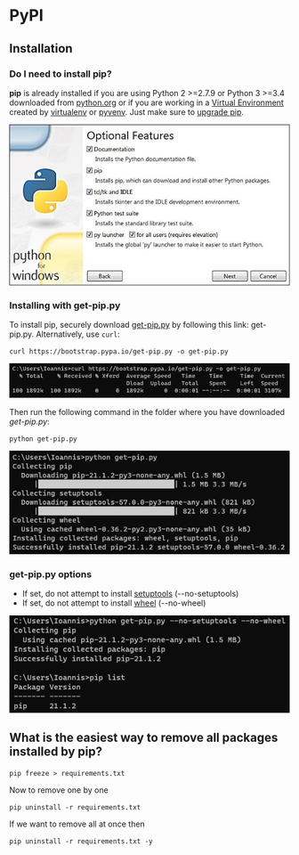 # PyPI

## Installation

### Do I need to install pip?

**pip** is already installed if you are using Python 2 >=2.7.9 or Python 3 >=3.4 downloaded from [python.org](https://www.python.org/) or if you are working in a [Virtual Environment](https://packaging.python.org/tutorials/installing-packages/#creating-and-using-virtual-environments) created by [virtualenv](https://packaging.python.org/key_projects/#virtualenv) or [pyvenv](https://packaging.python.org/key_projects/#venv). Just make sure to [upgrade pip](https://pip.pypa.io/en/stable/installing/#upgrading-pip).

![Python Installation](images/python-installation.jpg)

### Installing with get-pip.py

To install pip, securely download [get-pip.py](https://bootstrap.pypa.io/get-pip.py) by following this link: get-pip.py. Alternatively, use `curl`:

```none
curl https://bootstrap.pypa.io/get-pip.py -o get-pip.py
```

![Curl](images/curl.jpg)

Then run the following command in the folder where you have downloaded *get-pip.py*:

```none
python get-pip.py
```

![get-pip](images/get-pip.jpg)

### get-pip.py options

-	If set, do not attempt to install [setuptools](https://packaging.python.org/key_projects/#setuptools) (--no-setuptools)
-	If set, do not attempt to install [wheel](https://packaging.python.org/key_projects/#wheel) (--no-wheel)

![Get pip without wheel and setuptools](images/get-pip-without-wheel-setuptools.JPG)

## What is the easiest way to remove all packages installed by pip?

```none
pip freeze > requirements.txt
```

Now to remove one by one

```none
pip uninstall -r requirements.txt
```

If we want to remove all at once then

```none
pip uninstall -r requirements.txt -y
```
